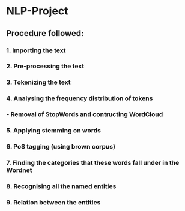 # NLP-Project

## Procedure followed:

### 1. Importing the text
### 2. Pre-processing the text
### 3. Tokenizing the text
### 4. Analysing the frequency distribution of tokens
###   - Removal of StopWords and contructing WordCloud
### 5. Applying stemming on words
### 6. PoS tagging (using brown corpus)
### 7. Finding the categories that these words fall under in the Wordnet
### 8. Recognising all the named entities
### 9. Relation between the entities

